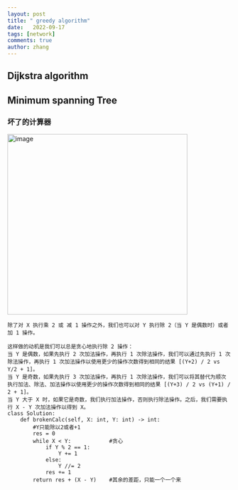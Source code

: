 ```yaml
---
layout: post
title: " greedy algorithm"
date:   2022-09-17
tags: [network]
comments: true
author: zhang
---
```


## Dijkstra algorithm

## Minimum spanning Tree



### 坏了的计算器
<img width="405" alt="image" src="https://github.com/zhang-mickey/zhang-mickey.github.io/assets/145342600/ed743ebe-fb0c-406f-af57-a4d5781316bb">  

```
除了对 X 执行乘 2 或 减 1 操作之外，我们也可以对 Y 执行除 2（当 Y 是偶数时）或者加 1 操作。  

这样做的动机是我们可以总是贪心地执行除 2 操作：  
当 Y 是偶数，如果先执行 2 次加法操作，再执行 1 次除法操作，我们可以通过先执行 1 次除法操作，再执行 1 次加法操作以使用更少的操作次数得到相同的结果 [(Y+2) / 2 vs Y/2 + 1]。  
当 Y 是奇数，如果先执行 3 次加法操作，再执行 1 次除法操作，我们可以将其替代为顺次执行加法、除法、加法操作以使用更少的操作次数得到相同的结果 [(Y+3) / 2 vs (Y+1) / 2 + 1]。  
当 Y 大于 X 时，如果它是奇数，我们执行加法操作，否则执行除法操作。之后，我们需要执行 X - Y 次加法操作以得到 X。
class Solution:
    def brokenCalc(self, X: int, Y: int) -> int:
        #Y只能除以2或者+1
        res = 0
        while X < Y:            #贪心
            if Y % 2 == 1:
                Y += 1
            else:
                Y //= 2
            res += 1
        return res + (X - Y)    #其余的差距，只能一个一个来

```
